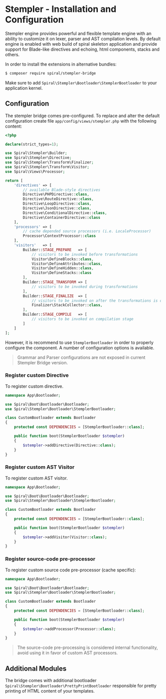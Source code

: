 # Stempler - Installation and Configuration
Stempler engine provides powerful and flexible template engine with an ability to customize it on lexer, parser and AST
compilation levels. By default engine is enabled with web build of spiral skeleton application and provide support
for Blade-like directives and echoing, html components, stacks and others.

In order to install the extensions in alternative bundles:

```bash
$ composer require spiral/stempler-bridge
```

Make sure to add `Spiral\Stempler\Bootloader\StemplerBootloader` to your application kernel.

## Configuration
The stempler bridge comes pre-configured. To replace and alter the default configuration create file `app/config/views/stempler.php`
with the following content:

```php
<?php

declare(strict_types=1);

use Spiral\Stempler\Builder;
use Spiral\Stempler\Directive;
use Spiral\Stempler\Transform\Finalizer;
use Spiral\Stempler\Transform\Visitor;
use Spiral\Views\Processor;

return [
    'directives' => [
        // available Blade-style directives
        Directive\PHPDirective::class,
        Directive\RouteDirective::class,
        Directive\LoopDirective::class,
        Directive\JsonDirective::class,
        Directive\ConditionalDirective::class,
        Directive\ContainerDirective::class
    ],
    'processors' => [
        // cache depended source processors (i.e. LocaleProcessor)
        Processor\ContextProcessor::class
    ],
    'visitors'   => [
        Builder::STAGE_PREPARE   => [
            // visitors to be invoked before transformations
            Visitor\DefineBlocks::class,
            Visitor\DefineAttributes::class,
            Visitor\DefineHidden::class,
            Visitor\DefineStacks::class
        ],
        Builder::STAGE_TRANSFORM => [
            // visitors to be invoked during transformations
        ],
        Builder::STAGE_FINALIZE  => [
            // visitors to be invoked on after the transformations is over
            Finalizer\StackCollector::class,
        ],
        Builder::STAGE_COMPILE   => [
            // visitors to be invoked on compilation stage
        ]
    ]
];
``` 

However, it is recommend to use `StemplerBootloader` in order to properly configure the component. A number of configuration
options is available.

> Grammar and Parser configurations are not exposed in current Stempler Bridge version.

### Register custom Directive
To register custom directive.

```php
namespace App\Bootloader;

use Spiral\Boot\Bootloader\Bootloader;
use Spiral\Stempler\Bootloader\StemplerBootloader;

class CustomBootloader extends Bootloader
{
    protected const DEPENDENCIES = [StemplerBootloader::class];

    public function boot(StemplerBootloader $stempler)
    {
        $stempler->addDirective(Directive::class);
    }
}
```

### Register custom AST Visitor
To register custom AST visitor.

```php
namespace App\Bootloader;

use Spiral\Boot\Bootloader\Bootloader;
use Spiral\Stempler\Bootloader\StemplerBootloader;

class CustomBootloader extends Bootloader
{
    protected const DEPENDENCIES = [StemplerBootloader::class];

    public function boot(StemplerBootloader $stempler)
    {
        $stempler->addVisitor(Visitor::class);
    }
}
```

### Register source-code pre-processor
To register custom source code pre-processor (cache specific):

```php
namespace App\Bootloader;

use Spiral\Boot\Bootloader\Bootloader;
use Spiral\Stempler\Bootloader\StemplerBootloader;

class CustomBootloader extends Bootloader
{
    protected const DEPENDENCIES = [StemplerBootloader::class];

    public function boot(StemplerBootloader $stempler)
    {
        $stempler->addProcessor(Processor::class);
    }
}
```

> The source-code pre-processing is considered internal functionality, avoid using it in favor of custom AST processors.

## Additional Modules
The bridge comes with additional bootloader `Spiral\Stempler\Bootloader\PrettyPrintBootloader` responsible for pretty 
printing of HTML content of your templates.
